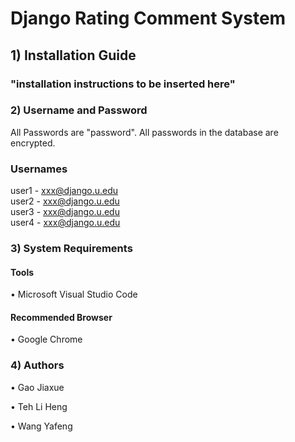 # Django Rating Comment System

## 1) Installation Guide

### "installation instructions to be inserted here"

### 2) Username and Password

All Passwords are "password". All passwords in the database are encrypted.

### Usernames

user1			          - 	xxx@django.u.edu  
user2			          - 	xxx@django.u.edu  
user3			          - 	xxx@django.u.edu  
user4			          - 	xxx@django.u.edu

### 3) System Requirements

#### Tools
•	Microsoft Visual Studio Code

#### Recommended Browser 
•	Google Chrome

### 4) Authors
•	Gao Jiaxue

•	Teh Li Heng

•	Wang Yafeng
